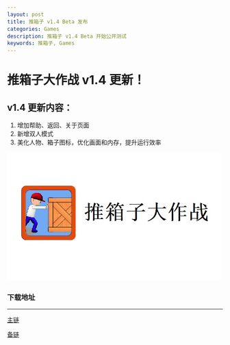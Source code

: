 ```yaml
---
layout: post
title: 推箱子 v1.4 Beta 发布
categories: Games
description: 推箱子 v1.4 Beta 开始公开测试
keywords: 推箱子, Games
---
```


# 推箱子大作战 v1.4 更新！

## v1.4 更新内容：

1. 增加帮助、返回、关于页面
2. 新增双人模式
3. 美化人物、箱子图标，优化画面和内存，提升运行效率

![icon](https://raw.githubusercontent.com/Galaxy-Studio-Team/sources/master/Push-Box/icon.jpg)

### 下载地址

---

[主链](https://galaxy-studio.coding.net/p/source/d/source/git/raw/master/Push-Box/%E6%8E%A8%E7%AE%B1%E5%AD%90%E5%A4%A7%E4%BD%9C%E6%88%98-v1.4.exe)

[备链](https://raw.githubusercontent.com/Galaxy-Studio-Team/sources/master/Push-Box/%E6%8E%A8%E7%AE%B1%E5%AD%90%E5%A4%A7%E4%BD%9C%E6%88%98-v1.4.exe)